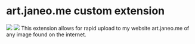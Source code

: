 # art.janeo.me custom extension

<img src="https://i.postimg.cc/WbB2czWf/Untitled.png">
<img src="https://i.postimg.cc/MGxqX487/Untitlezefd.png">
This extension allows for rapid upload to my website art.janeo.me of any image found on the internet.
